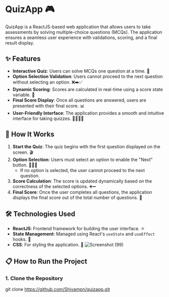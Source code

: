 # QuizApp 🎮

QuizApp is a ReactJS-based web application that allows users to take assessments by solving multiple-choice questions (MCQs). The application ensures a seamless user experience with validations, scoring, and a final result display.

## ✨ Features
- **Interactive Quiz**: Users can solve MCQs one question at a time. 📝
- **Option Selection Validation**: Users cannot proceed to the next question without selecting an option. ❌➡️✅
- **Dynamic Scoring**: Scores are calculated in real-time using a score state variable. 💯
- **Final Score Display**: Once all questions are answered, users are presented with their final score. 📊
- **User-Friendly Interface**: The application provides a smooth and intuitive interface for taking quizzes. 👨‍💻👩‍💻

## 🚀 How It Works
1. **Start the Quiz**: The quiz begins with the first question displayed on the screen. 🎬
2. **Option Selection**: Users must select an option to enable the "Next" button. 🦸‍♂️💬
    - If no option is selected, the user cannot proceed to the next question.
3. **Score Calculation**: The score is updated dynamically based on the correctness of the selected options. ➕➖
4. **Final Score**: Once the user completes all questions, the application displays the final score out of the total number of questions. 🏅

## 🛠️ Technologies Used
- **ReactJS**: Frontend framework for building the user interface. ⚛️
- **State Management**: Managed using React's `useState` and `useEffect` hooks. 🔄
- **CSS**: For styling the application. 🎨
![Screenshot (99)](https://github.com/user-attachments/assets/29098b57-b637-4303-ac0a-75cae635183e)

## 📋 How to Run the Project

### 1. Clone the Repository
git clone https://github.com/Shivampn/quizapp.git